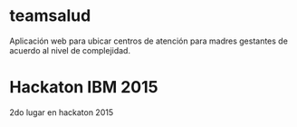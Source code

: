 # teamsalud
Aplicación web para ubicar centros de atención para madres gestantes de acuerdo al nivel de complejidad.

# Hackaton IBM 2015
2do lugar en hackaton 2015
